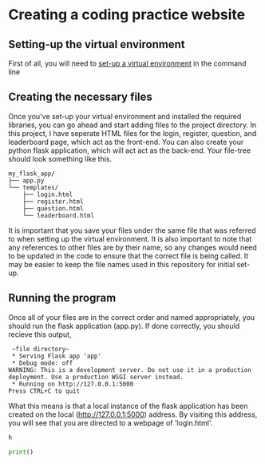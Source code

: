 # Creating a coding practice website

## Setting-up the virtual environment
First of all, you will need to [set-up a virtual environment](/SET-UP.md) in the command line

## Creating the necessary files
Once you've set-up your virtual environment and installed the required libraries, you can go ahead and start adding files to the project directory. In this project, I have seperate HTML files for the login, register, question, and leaderboard page, which act as the front-end. You can also create your python flask application, which will act act as the back-end. Your file-tree should look something like this.

```
my_flask_app/
├── app.py
└── templates/
    ├── login.html
    ├── register.html
    ├── question.html
    └── leaderboard.html
```
It is important that you save your files under the same file that was referred to when setting up the virtual environment. It is also important to note that any references to other files are by their name, so any changes would need to be updated in the code to ensure that the correct file is being called. It may be easier to keep the file names used in this repository for initial set-up. 

## Running the program

Once all of your files are in the correct order and named appropriately, you should run the flask application (app.py). If done correctly, you should recieve this output,

```
 ~file directory~
 * Serving Flask app 'app'
 * Debug mode: off
WARNING: This is a development server. Do not use it in a production deployment. Use a production WSGI server instead.
 * Running on http://127.0.0.1:5000
Press CTRL+C to quit
```
What this means is that a local instance of the flask application has been created on the local (http://127.0.0.1:5000) address. By visiting this address, you will see that you are directed to a webpage of 'login.html'.

```python
h

print()

```
